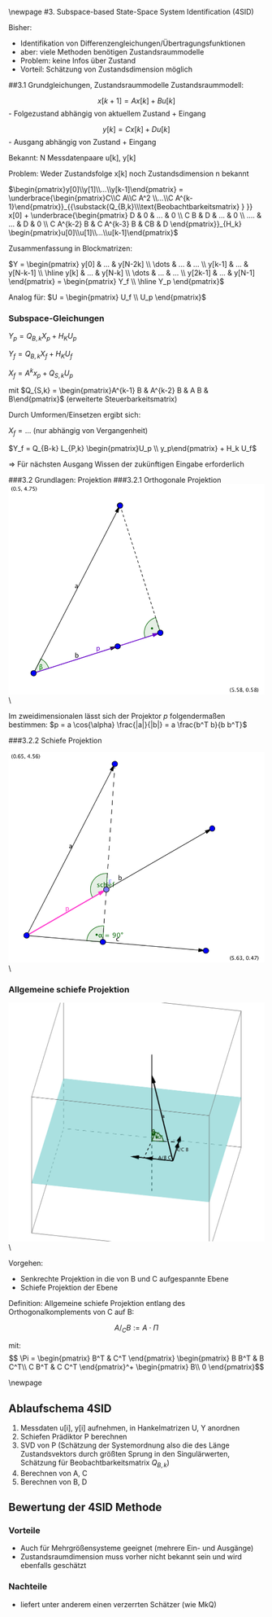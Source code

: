 \newpage
#3. Subspace-based State-Space System Identification (4SID)

Bisher:

- Identifikation von Differenzengleichungen/Übertragungsfunktionen
- aber: viele Methoden benötigen Zustandsraummodelle
- Problem: keine Infos über Zustand
- Vorteil: Schätzung von Zustandsdimension möglich

##3.1 Grundgleichungen, Zustandsraummodelle
Zustandsraummodell:

$$x[k+1] = A x[k] + B u[k]$$ - Folgezustand abhängig von aktuellem Zustand + Eingang

$$y[k] = C x[k] + D u[k]$$ - Ausgang abhängig von Zustand + Eingang

Bekannt: N Messdatenpaare u[k], y[k]

Problem: Weder Zustandsfolge x[k] noch Zustandsdimension n bekannt

$\begin{pmatrix}y[0]\\y[1]\\...\\y[k-1]\end{pmatrix} = \underbrace{\begin{pmatrix}C\\C A\\C A^2 \\...\\C A^{k-1}\end{pmatrix}}_{{\substack{Q_{B,k}\\\text{Beobachtbarkeitsmatrix} } }} x[0] +
\underbrace{\begin{pmatrix}
D & 0 & ... & 0 \\
C B & D & ... & 0 \\
.... & ... & D & 0 \\
C A^{k-2} B & C A^{k-3} B & CB & D
\end{pmatrix}}_{H_k} \begin{pmatrix}u[0]\\u[1]\\...\\u[k-1]\end{pmatrix}$

Zusammenfassung in Blockmatrizen:

$Y =  \begin{pmatrix}
y[0] & ... & y[N-2k] \\
\dots & ... & ... \\
y[k-1] & ... & y[N-k-1] \\
\hline 
y[k] & ... & y[N-k] \\
\dots & ... & ... \\
y[2k-1] & ... & y[N-1]
\end{pmatrix}
=  \begin{pmatrix}
Y_f  \\
\hline
Y_p
\end{pmatrix}$

Analog für:
$U = \begin{pmatrix}
U_f  \\
U_p
\end{pmatrix}$



### Subspace-Gleichungen
$Y_p = Q_{B,k} X_p + H_K U_p$

$Y_f = Q_{B,k} X_f + H_K U_f$

$X_f = A^k x_p + Q_{S,k} U_p$

mit $Q_{S,k} = \begin{pmatrix}A^{k-1} B  &   A^{k-2} B &       A B &  B\end{pmatrix}$ (erweiterte Steuerbarkeitsmatrix)


Durch Umformen/Einsetzen ergibt sich:

$X_f = \dots$ (nur abhängig von Vergangenheit)

$Y_f = Q_{B-k} L_{P,k} \begin{pmatrix}U_p \\ y_p\end{pmatrix} + H_k U_f$

=> Für nächsten Ausgang Wissen der zukünftigen Eingabe erforderlich

###3.2 Grundlagen: Projektion
###3.2.1 Orthogonale Projektion
![Projektion im 2D Raum](img/projektion_1.png "Orthogonale Projektion")\


Im zweidimensionalen lässt sich der Projektor $p$ folgendermaßen bestimmen: $p = a \cos{\alpha} \frac{|a|}{|b|} = a \frac{b^T b}{b b^T}$



###3.2.2 Schiefe Projektion

![Schiefe Projektion in der Ebene](img/projektion_2.png "Schiefe Projektion")\


### Allgemeine schiefe Projektion
![Schiefe Projektion im 3D Raum](img/projektion_4.png "Schiefe Projektion im Raum")\

Vorgehen:

* Senkrechte Projektion in die von B und C aufgespannte Ebene
* Schiefe Projektion der Ebene


Definition: Allgemeine schiefe Projektion entlang des Orthogonalkomplements von C auf B:

$$ A/_C B := A \cdot \Pi $$

mit: $$ \Pi =
\begin{pmatrix}
B^T &  C^T
\end{pmatrix}
\begin{pmatrix}
B B^T & B C^T\\
C B^T & C C^T
\end{pmatrix}^+
\begin{pmatrix}
B\\
0
\end{pmatrix}$$

\newpage
## Ablaufschema 4SID
1) Messdaten u[i], y[i] aufnehmen, in Hankelmatrizen U, Y anordnen
2) Schiefen Prädiktor P berechnen
3) SVD von P
(Schätzung der Systemordnung also die des Länge Zustandsvektors durch größten Sprung in den Singulärwerten, Schätzung für Beobachtbarkeitsmatrix $Q_{B,k}$)
4) Berechnen von A, C
5) Berechnen von B, D

## Bewertung der 4SID Methode

### Vorteile
- Auch für Mehrgrößensysteme geeignet (mehrere Ein- und Ausgänge)
- Zustandsraumdimension muss vorher nicht bekannt sein und wird ebenfalls geschätzt

### Nachteile
- liefert unter anderem einen verzerrten Schätzer (wie MkQ)